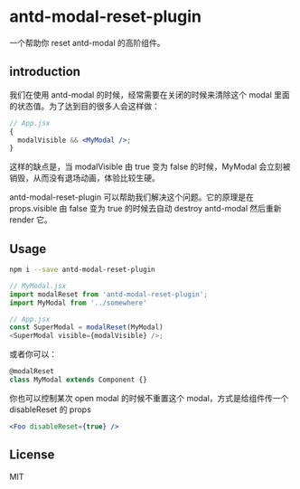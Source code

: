 # antd-modal-reset-plugin

一个帮助你 reset antd-modal 的高阶组件。

## introduction

我们在使用 antd-modal 的时候，经常需要在关闭的时候来清除这个 modal 里面的状态值。为了达到目的很多人会这样做：

```jsx
// App.jsx
{
  modalVisible && <MyModal />;
}
```

这样的缺点是，当 modalVisible 由 true 变为 false 的时候，MyModal 会立刻被销毁，从而没有退场动画，体验比较生硬。

antd-modal-reset-plugin 可以帮助我们解决这个问题。它的原理是在 props.visible 由 false 变为 true 的时候去自动 destroy antd-modal 然后重新 render 它。

## Usage

```bash
npm i --save antd-modal-reset-plugin
```

```js
// MyModal.jsx
import modalReset from 'antd-modal-reset-plugin';
import MyModal from '../somewhere'

// App.jsx
const SuperModal = modalReset(MyModal)
<SuperModal visible={modalVisible} />;
```

或者你可以：

```js
@modalReset
class MyModal extends Component {}
```

你也可以控制某次 open modal 的时候不重置这个 modal，方式是给组件传一个 disableReset 的 props

```jsx
<Foo disableReset={true} />
```

## License

MIT
